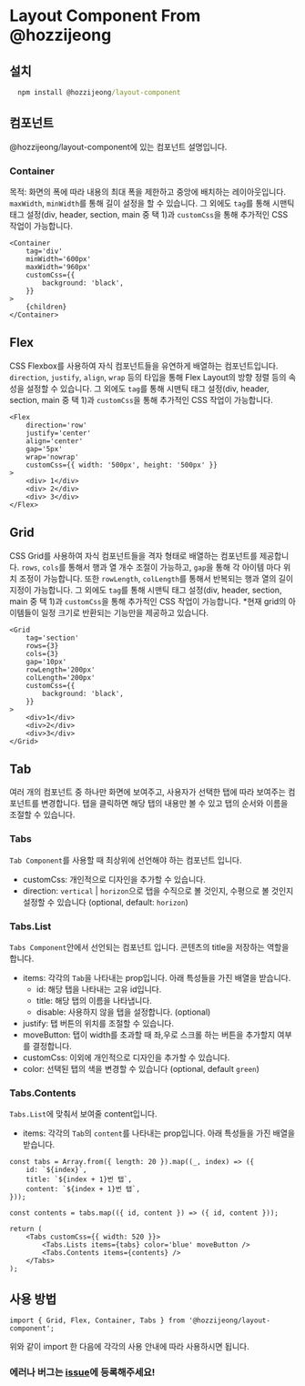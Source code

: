 # Layout Component From @hozzijeong

## 설치

```cmd
  npm install @hozzijeong/layout-component
```

## 컴포넌트

@hozzijeong/layout-component에 있는 컴포넌트 설명입니다.

### Container

목적: 화면의 폭에 따라 내용의 최대 폭을 제한하고 중앙에 배치하는 레이아웃입니다. `maxWidth`, `minWidth`를 통해 길이 설정을 할 수 있습니다.
그 외에도 `tag`를 통해 시맨틱 태그 설정(div, header, section, main 중 택 1)과 `customCss`을 통해 추가적인 CSS 작업이 가능합니다.

```tsx
<Container
	tag='div'
	minWidth='600px'
	maxWidth='960px'
	customCss={{
		background: 'black',
	}}
>
	{children}
</Container>
```

## Flex

CSS Flexbox를 사용하여 자식 컴포넌트들을 유연하게 배열하는 컴포넌트입니다. `direction`, `justify`, `align`, `wrap` 등의 타입을 통해 Flex Layout의 방향 정렬 등의 속성을 설정할 수 있습니다.
그 외에도 `tag`를 통해 시맨틱 태그 설정(div, header, section, main 중 택 1)과 `customCss`을 통해 추가적인 CSS 작업이 가능합니다.

```tsx
<Flex
	direction='row'
	justify='center'
	align='center'
	gap='5px'
	wrap='nowrap'
	customCss={{ width: '500px', height: '500px' }}
>
	<div> 1</div>
	<div> 2</div>
	<div> 3</div>
</Flex>
```

## Grid

CSS Grid를 사용하여 자식 컴포넌트들을 격자 형태로 배열하는 컴포넌트를 제공합니다. `rows`, `cols`를 통해서 행과 열 개수 조절이 가능하고, `gap`을 통해 각 아이템 마다 위치 조정이 가능합니다.
또한 `rowLength`, `colLength`를 통해서 반복되는 행과 열의 길이 지정이 가능합니다.
그 외에도 `tag`를 통해 시맨틱 태그 설정(div, header, section, main 중 택 1)과 `customCss`을 통해 추가적인 CSS 작업이 가능합니다. \*현재 grid의 아이템들이 일정 크기로 반환되는 기능만을 제공하고 있습니다.

```tsx
<Grid
	tag='section'
	rows={3}
	cols={3}
	gap='10px'
	rowLength='200px'
	colLength='200px'
	customCss={{
		background: 'black',
	}}
>
	<div>1</div>
	<div>2</div>
	<div>3</div>
</Grid>
```

## Tab

여러 개의 컴포넌트 중 하나만 화면에 보여주고, 사용자가 선택한 탭에 따라 보여주는 컴포넌트를 변경합니다. 탭을 클릭하면 해당 탭의 내용만 볼 수 있고 탭의 순서와 이름을 조절할 수 있습니다.

### Tabs

`Tab Component`를 사용할 때 최상위에 선언해야 하는 컴포넌트 입니다.

- customCss: 개인적으로 디자인을 추가할 수 있습니다.
- direction: `vertical` | `horizon`으로 탭을 수직으로 볼 것인지, 수평으로 볼 것인지 설정할 수 있습니다 (optional, default: `horizon`)

### Tabs.List

`Tabs Component`안에서 선언되는 컴포넌트 입니다. 콘텐츠의 title을 저장하는 역할을 합니다.

- items: 각각의 `Tab`을 나타내는 prop입니다. 아래 특성들을 가진 배열을 받습니다.
  - id: 해당 탭을 나타내는 고유 id입니다.
  - title: 해당 탭의 이름을 나타냅니다.
  - disable: 사용하지 않을 탭을 설정합니다. (optional)
- justify: 탭 버튼의 위치를 조절할 수 있습니다.
- moveButton: 탭이 width를 초과할 때 좌,우로 스크롤 하는 버튼을 추가할지 여부를 결정합니다.
- customCss: 이외에 개인적으로 디자인을 추가할 수 있습니다.
- color: 선택된 탭의 색을 변경할 수 있습니다 (optional, default `green`)

### Tabs.Contents

`Tabs.List`에 맞춰서 보여줄 content입니다.

- items: 각각의 `Tab`의 `content`를 나타내는 prop입니다. 아래 특성들을 가진 배열을 받습니다.

```tsx
const tabs = Array.from({ length: 20 }).map((_, index) => ({
	id: `${index}`,
	title: `${index + 1}번 탭`,
	content: `${index + 1}번 탭`,
}));

const contents = tabs.map(({ id, content }) => ({ id, content }));

return (
	<Tabs customCss={{ width: 520 }}>
		<Tabs.Lists items={tabs} color='blue' moveButton />
		<Tabs.Contents items={contents} />
	</Tabs>
);
```

## 사용 방법

```tsx
import { Grid, Flex, Container, Tabs } from '@hozzijeong/layout-component';
```

위와 같이 import 한 다음에 각각의 사용 안내에 따라 사용하시면 됩니다.

### 에러나 버그는 [issue](https://github.com/hozzijeong/layout-component/issues)에 등록해주세요!
